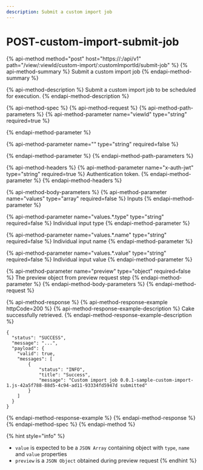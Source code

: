 ```yaml
---
description: Submit a custom import job
---
```


# POST-custom-import-submit-job

{% api-method method="post" host="https://<host>:<port>/api/v1" path="/view/:viewId/custom-import/:customImportId/submit-job" %}
{% api-method-summary %}
Submit a custom import job
{% endapi-method-summary %}

{% api-method-description %}
Submit a custom import job to be scheduled for execution.
{% endapi-method-description %}

{% api-method-spec %}
{% api-method-request %}
{% api-method-path-parameters %}
{% api-method-parameter name="viewId" type="string" required=true %}

{% endapi-method-parameter %}

{% api-method-parameter name="" type="string" required=false %}

{% endapi-method-parameter %}
{% endapi-method-path-parameters %}

{% api-method-headers %}
{% api-method-parameter name="x-auth-jwt" type="string" required=true %}
Authentication token.
{% endapi-method-parameter %}
{% endapi-method-headers %}

{% api-method-body-parameters %}
{% api-method-parameter name="values" type="array" required=false %}
Inputs
{% endapi-method-parameter %}

{% api-method-parameter name="values.\*.type" type="string" required=false %}
Individual input type
{% endapi-method-parameter %}

{% api-method-parameter name="values.\*.name" type="string" required=false %}
Individual input name
{% endapi-method-parameter %}

{% api-method-parameter name="values.\*.value" type="string" required=false %}
Individual input value
{% endapi-method-parameter %}

{% api-method-parameter name="preview" type="object" required=false %}
The preview object from preview request step
{% endapi-method-parameter %}
{% endapi-method-body-parameters %}
{% endapi-method-request %}

{% api-method-response %}
{% api-method-response-example httpCode=200 %}
{% api-method-response-example-description %}
Cake successfully retrieved.
{% endapi-method-response-example-description %}

```
{
  "status": "SUCCESS",
  "message": "...",
  "payload": {
    "valid": true,
    "messages": [
        {
            "status": "INFO",
            "title": "Success",
            "message": "Custom import job 0.0.1-sample-custom-import-1.js-42a5f788-88d5-4c94-ad11-93334fd5947d submitted"
        }
    ]
  }
}
```
{% endapi-method-response-example %}
{% endapi-method-response %}
{% endapi-method-spec %}
{% endapi-method %}

{% hint style="info" %}
* `value` is expected to be a `JSON Array` containing object with `type`, `name` and `value` properties
* `preview` is a `JSON Object` obtained during preview request
{% endhint %}



